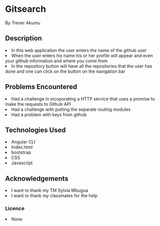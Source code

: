 <h1>Gitsearch</h1>

By Trever Akumu

<h2>Description</h2>
<li>In this web application the user enters the name of the github user</li>
<li>When the user enters his name his or her profile will appear and even your github information and where you come from</li>
<li>In the repository button will have all the repositories that the user has done and one can click on the button on the navigation bar</li>

<h2>Problems Encountered</h2>
<li>Had a challenge in incoporating a HTTP service that uses a promise to make the requests to Github API</li>
<li>Had a challenge with putting the separate routing modules</li>
<li>Had a problem with keys from github</li>
 
<h2>Technologies Used</h2>
<li>Angular CLI</li>
<li>Index.html</li>
<li>bootstrap</li>
<li>CSS</li>
<li>Javascript</li>

<h2>Acknowledgements</h2>
<li>I want to thank my TM Sylvia Mbugua</li>
<li>I want to thank my classmates for the help</li>

<h3>Licence</h3>
<li>None</li>
